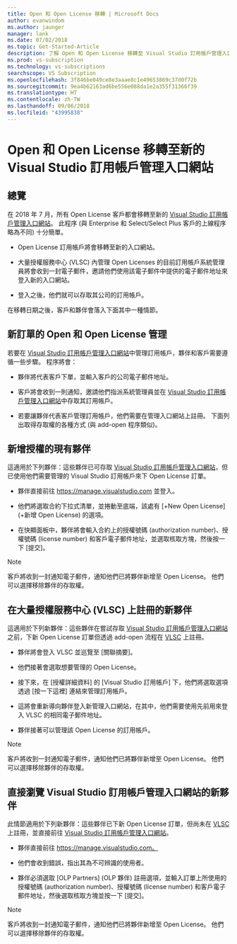 ```yaml
---
title: Open 和 Open License 移轉 | Microsoft Docs
author: evanwindom
ms.author: jaunger
manager: lank
ms.date: 07/02/2018
ms.topic: Get-Started-Article
description: 了解 Open 和 Open License 移轉至 Visual Studio 訂用帳戶管理入口網站。
ms.prod: vs-subscription
ms.technology: vs-subscriptions
searchscope: VS Subscription
ms.openlocfilehash: 3f846be049ce8e3aaae8c1e49653869c37d0f72b
ms.sourcegitcommit: 9ea4b62163ad6be556e088da1e2a355f31366f39
ms.translationtype: HT
ms.contentlocale: zh-TW
ms.lasthandoff: 09/06/2018
ms.locfileid: "43995838"
---
```

# <a name="open-and-open-license-migration-to-the-new-visual-studio-subscriptions-administration-portal"></a>Open 和 Open License 移轉至新的 Visual Studio 訂用帳戶管理入口網站

## <a name="overview"></a>總覽

在 2018 年 7 月，所有 Open License 客戶都會移轉至新的 [Visual Studio 訂用帳戶管理入口網站](https://manage.visualstudio.com)。 此程序 (與 Enterprise 和 Select/Select Plus 客戶的上線程序略為不同) 十分簡單。

- Open License 訂用帳戶將會移轉至新的入口網站。

- 大量授權服務中心 (VLSC) 內管理 Open Licenses 的目前訂用帳戶系統管理員將會收到一封電子郵件，邀請他們使用該電子郵件中提供的電子郵件地址來登入新的入口網站。

- 登入之後，他們就可以存取其公司的訂用帳戶。

在移轉日期之後，客戶和夥伴會落入下面其中一種情節。 

## <a name="open-and-open-license-management-for-new-orders"></a>新訂單的 Open 和 Open License 管理

若要在 [Visual Studio 訂用帳戶管理入口網站](https://manage.visualstudio.com)中管理訂用帳戶，夥伴和客戶需要遵循一些步驟。 程序將會： 

- 夥伴將代表客戶下單，並輸入客戶的公司電子郵件地址。

- 客戶將會收到一則通知，邀請他們指派系統管理員並在 [Visual Studio 訂用帳戶管理入口網站](https://manage.visualstudio.com)中存取其訂用帳戶。

- 若要讓夥伴代表客戶管理訂用帳戶，他們需要在管理入口網站上註冊。 下面列出取得存取權的各種方式 (與 add-open 程序類似)。 


## <a name="existing-partners-adding-a-new-license"></a>新增授權的現有夥伴

這適用於下列夥伴：這些夥伴已可存取 [Visual Studio 訂用帳戶管理入口網站](https://manage.visualstudio.com)，但已使用他們需要管理的 Visual Studio 訂用帳戶來下 Open License 訂單。 

- 夥伴直接前往 https://manage.visualstudio.com 並登入。

- 他們將選取合約下拉式清單，並捲動至底端，該處有 [+New Open License] \(+新增 Open License\) 的選項。

- 在快顯面板中，夥伴將會輸入合約上的授權號碼 (authorization number)、授權號碼 (license number) 和客戶電子郵件地址，並選取核取方塊，然後按一下 [提交]。


> [!NOTE]
> 客戶將收到一封通知電子郵件，通知他們已將夥伴新增至 Open License。 他們可以選擇移除夥伴的存取權。

## <a name="new-partners-who-register-on-the-volume-licensing-service-center-vlsc"></a>在大量授權服務中心 (VLSC) 上註冊的新夥伴

這適用於下列新夥伴：這些夥伴在嘗試存取 [Visual Studio 訂用帳戶管理入口網站](https://manage.visualstudio.com)之前，下新 Open License 訂單但透過 add-open 流程在 [VLSC](https://www.microsoft.com/Licensing/servicecenter/default.aspx) 上註冊。 

- 夥伴將會登入 VLSC 並巡覽至 [關聯摘要]。 

- 他們接著會選取想要管理的 Open License。

- 接下來，在 [授權詳細資料] 的 [Visual Studio 訂用帳戶] 下，他們將選取選項透過 [按一下這裡] 連結來管理訂用帳戶。

- 這將會重新導向夥伴登入新管理入口網站，在其中，他們需要使用先前用來登入 VLSC 的相同電子郵件地址。

- 夥伴接著可以管理該 Open License 的訂用帳戶。


> [!NOTE]
> 客戶將收到一封通知電子郵件，通知他們已將夥伴新增至 Open License。 他們可以選擇移除夥伴的存取權。

## <a name="new-partners-visiting-the-visual-studio-subscriptions-administration-portal--directly"></a>直接瀏覽 Visual Studio 訂用帳戶管理入口網站的新夥伴

此情節適用於下列新夥伴：這些夥伴已下新 Open License 訂單，但尚未在 [VLSC](https://www.microsoft.com/Licensing/servicecenter/default.aspx) 上註冊，並直接前往 [Visual Studio 訂用帳戶管理入口網站](https://manage.visualstudio.com)。 

- 夥伴直接前往 https://manage.visualstudio.com。 

- 他們會收到錯誤，指出其為不可辨識的使用者。

- 夥伴必須選取 [OLP Partners] \(OLP 夥伴\) 註冊選項，並輸入訂單上所使用的授權號碼 (authorization number)、授權號碼 (license number) 和客戶電子郵件地址，然後選取核取方塊並按一下 [提交]。


> [!NOTE]
> 客戶將收到一封通知電子郵件，通知他們已將夥伴新增至 Open License。 他們可以選擇移除夥伴的存取權。
